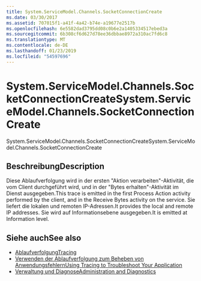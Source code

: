 ```yaml
---
title: System.ServiceModel.Channels.SocketConnectionCreate
ms.date: 03/30/2017
ms.assetid: 707015f1-a41f-4a42-b74e-a19677e2517b
ms.openlocfilehash: 6e5582dad3795dd08c0b6e2a1405334517ebed3a
ms.sourcegitcommit: 6b308cf6d627d78ee36dbbae8972a310ac7fd6c8
ms.translationtype: MT
ms.contentlocale: de-DE
ms.lasthandoff: 01/23/2019
ms.locfileid: "54597696"
---
```

# <a name="systemservicemodelchannelssocketconnectioncreate"></a><span data-ttu-id="b907c-102">System.ServiceModel.Channels.SocketConnectionCreate</span><span class="sxs-lookup"><span data-stu-id="b907c-102">System.ServiceModel.Channels.SocketConnectionCreate</span></span>
<span data-ttu-id="b907c-103">System.ServiceModel.Channels.SocketConnectionCreate</span><span class="sxs-lookup"><span data-stu-id="b907c-103">System.ServiceModel.Channels.SocketConnectionCreate</span></span>  
  
## <a name="description"></a><span data-ttu-id="b907c-104">Beschreibung</span><span class="sxs-lookup"><span data-stu-id="b907c-104">Description</span></span>  
 <span data-ttu-id="b907c-105">Diese Ablaufverfolgung wird in der ersten "Aktion verarbeiten"-Aktivität, die vom Client durchgeführt wird, und in der "Bytes erhalten"-Aktivität im Dienst ausgegeben.</span><span class="sxs-lookup"><span data-stu-id="b907c-105">This trace is emitted in the first Process Action activity performed by the client, and in the Receive Bytes activity on the service.</span></span> <span data-ttu-id="b907c-106">Sie liefert die lokalen und remoten IP-Adressen.</span><span class="sxs-lookup"><span data-stu-id="b907c-106">It provides the local and remote IP addresses.</span></span> <span data-ttu-id="b907c-107">Sie wird auf Informationsebene ausgegeben.</span><span class="sxs-lookup"><span data-stu-id="b907c-107">It is emitted at Information level.</span></span>  
  
## <a name="see-also"></a><span data-ttu-id="b907c-108">Siehe auch</span><span class="sxs-lookup"><span data-stu-id="b907c-108">See also</span></span>
- [<span data-ttu-id="b907c-109">Ablaufverfolgung</span><span class="sxs-lookup"><span data-stu-id="b907c-109">Tracing</span></span>](../../../../../docs/framework/wcf/diagnostics/tracing/index.md)
- [<span data-ttu-id="b907c-110">Verwenden der Ablaufverfolgung zum Beheben von Anwendungsfehlern</span><span class="sxs-lookup"><span data-stu-id="b907c-110">Using Tracing to Troubleshoot Your Application</span></span>](../../../../../docs/framework/wcf/diagnostics/tracing/using-tracing-to-troubleshoot-your-application.md)
- [<span data-ttu-id="b907c-111">Verwaltung und Diagnose</span><span class="sxs-lookup"><span data-stu-id="b907c-111">Administration and Diagnostics</span></span>](../../../../../docs/framework/wcf/diagnostics/index.md)

